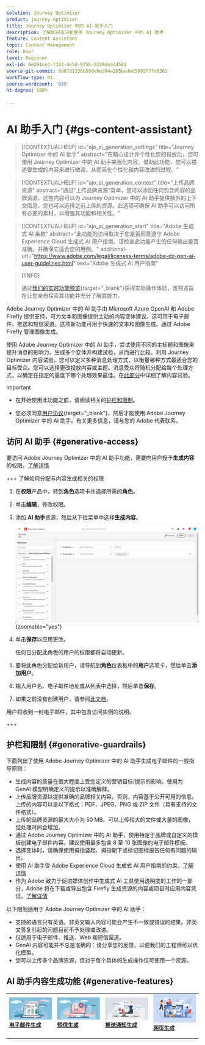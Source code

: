 ```yaml
---
solution: Journey Optimizer
product: journey optimizer
title: Journey Optimizer 中的 AI 助手入门
description: 了解如何访问和使用 Journey Optimizer 中的 AI 助手
feature: Content Assistant
topic: Content Management
role: User
level: Beginner
exl-id: 6e291ce3-f324-4e5d-975b-5229dea4d581
source-git-commit: 9d87d133bb580ebed94a265beded5895f7fd0301
workflow-type: ht
source-wordcount: '835'
ht-degree: 100%

---
```


# AI 助手入门 {#gs-content-assistant}

>[!CONTEXTUALHELP]
>id="ajo_ai_generation_settings"
>title="Journey Optimizer 中的 AI 助手"
>abstract="在精心设计并个性化您的投放后，您可使用 Journey Optimizer 中的 AI 助手来强化内容。借助此功能，您可以描述要生成的内容来进行微调，从而简化个性化和内容改进的过程。"

>[!CONTEXTUALHELP]
>id="ajo_ai_generation_context"
>title="上传品牌资源"
>abstract="通过“上传品牌资源”菜单，您可以添加任何包含内容的品牌资源，这些内容可以为 Journey Optimizer 中的 AI 助手提供额外的上下文信息，您也可以选择之前上传的资源。此选项可确保 AI 助手可以访问所有必要的素材，以增强其功能和相关性。"

>[!CONTEXTUALHELP]
>id="ajo_ai_generation_start"
>title="Adobe 生成式 AI 条款"
>abstract="此功能的访问取决于您是否同意遵守 Adobe Experience Cloud 生成式 AI 用户指南。请检查此功能产生的任何输出是否准确，并确保它适合您的用例。"
>additional-url="https://www.adobe.com/legal/licenses-terms/adobe-dx-gen-ai-user-guidelines.html" text="Adobe 生成式 AI 用户指南"

>[!INFO]
>
>通过[我们的实时功能预览](https://experienceleague.adobe.com/zh-hans/apps/journey-optimizer/ai-assistant-content-accelerator){target="_blank"}获得实际操作体验，该预览旨在让您亲自探索其功能并充分了解其能力。


Adobe Journey Optimizer 中的 AI 助手由 Microsoft Azure OpenAI 和 Adobe Firefly 提供支持，可为文本和图像提供主动的内容变体建议。这可用于电子邮件、推送和短信渠道。这项新功能可用于快速的文本和图像生成。通过 Adobe Firefly 管理图像生成。

使用 Adobe Journey Optimizer 中的 AI 助手，尝试使用不同的主标题和图像来提升消息的影响力。生成多个变体并构建试验，从而进行比较。利用 Journey Optimizer 内容试验，您可以定义多种消息处理方式，以衡量哪种方式最适合您的目标受众。您可以选择更改投放内容或主题。消息受众将随机分配给每个处理方式，以确定在指定的量度下哪个处理效果最佳。在[此部分](../content-management/content-experiment.md)中详细了解内容试验。

>[!IMPORTANT]
>
>* 在开始使用此功能之前，请阅读相关的[护栏和限制](#generative-guardrails)。
>
>
>* 您必须同意[用户协议](https://www.adobe.com/legal/licenses-terms/adobe-dx-gen-ai-user-guidelines.html){target="_blank"}，然后才能使用 Adobe Journey Optimizer 中的 AI 助手。有关更多信息，请与您的 Adobe 代表联系。

## 访问 AI 助手 {#generative-access}

要访问 Adobe Journey Optimizer 中的 AI 助手功能，需要向用户授予&#x200B;**生成内容**&#x200B;的权限。[了解详情](../administration/permissions.md)

+++  了解如何分配与内容生成相关的权限

1. 在&#x200B;**权限**&#x200B;产品中，转到&#x200B;**角色**&#x200B;选项卡并选择所需的&#x200B;**角色**。

1. 单击&#x200B;**编辑**，修改权限。

1. 添加 **AI 助手**&#x200B;资源，然后从下拉菜单中选择&#x200B;**生成内容**。

   ![](assets/gen-ai-role.png){zoomable="yes"}

1. 单击&#x200B;**保存**&#x200B;以应用更改。

   任何已分配此角色的用户的权限都将自动更新。

1. 要将此角色分配给新用户，请导航到&#x200B;**角色**&#x200B;仪表板中的&#x200B;**用户**&#x200B;选项卡，然后单击&#x200B;**添加用户**。

1. 输入用户名、电子邮件地址或从列表中选择，然后单击&#x200B;**保存**。

1. 如果之前没有创建用户，请参阅[此文档](https://experienceleague.adobe.com/zh-hans/docs/experience-platform/access-control/abac/permissions-ui/users)。

用户将收到一封电子邮件，其中包含访问实例的说明。

+++

## 护栏和限制 {#generative-guardrails}

下面列出了使用 Adobe Journey Optimizer 中的 AI 助手生成电子邮件的一般指导原则：

* 生成内容的质量在很大程度上受您定义的营销目标/提示的影响。使用为 GenAI 模型明确定义的提示以准确解释。 
* 上传品牌资源以提供准确的品牌相关内容。否则，内容基于公开可用的信息。上传的内容可以是以下格式：PDF、JPEG、PNG 或 ZIP 文件（具有支持的文件格式）。
* 上传的品牌资源的最大大小为 50 MB。可以上传较大的文件或大量的图像，但处理时间会增加。
* 通过 Adobe Journey Optimizer 中的 AI 助手，使用特定于品牌或自定义的模板创建电子邮件内容。建议使用最多包含 8 至 10 张图像的电子邮件模板。
* 选择变体时，请确保使用拇指竖起、拇指朝下或标记图标报告任何有问题的输出。
* 使用 AI 助手受 Adobe Experience Cloud 生成式 AI 用户指南的约束。[了解详情](https://www.adobe.com/legal/licenses-terms/adobe-dx-gen-ai-user-guidelines.html)
* 作为 Adobe 致力于促进媒体创作中生成式 AI 工具使用透明度的工作的一部分，Adobe 将在下载或导出包含 Firefly 生成资源的内容或项目时应用内容凭证。[了解详情](https://helpx.adobe.com/cn/firefly/using/content-credentials.html)

以下限制适用于 Adobe Journey Optimizer 中的 AI 助手：

* 支持的语言只有英语。非英文输入内容可能会产生不一致或错误的结果。非英文答复引起的问题目前不予处理或改进。
* 仅适用于电子邮件、推送、Web 和短信渠道。
* GenAI 内容可能并不总是准确的：请分享您的反馈，以便我们的工程师可以优化模型。
* 您可以上传多个品牌资源，但对于每个具体的生成操作仅可使用一个资源。


## AI 助手内容生成功能 {#generative-features}


<table style="table-layout:fixed"><tr style="border: 0;">
<td>
<a href="generative-email.md">
<img alt="电子邮件生成" src="assets/do-not-localize/text-genai.jpeg">
</a>
<div>
<a href="generative-email.md"><strong>电子邮件生成</strong></a>
</div>
<p>
</td>
<td>
<a href="generative-sms.md">
<img alt="短信生成" src="assets/do-not-localize/image-genai.jpeg">
</a>
<div><a href="generative-sms.md"><strong>短信生成</strong>
</div>
<p>
</td>
<td>
<a href="generative-push.md">
<img alt="推送生成" src="assets/do-not-localize/email-genai.jpeg">
</a>
<div>
<a href="generative-push.md"><strong>推送通知生成</strong></a>
</div>
<p></td>
<td>
<a href="generative-web.md">
<img alt="Web 生成" src="assets/do-not-localize/web-genai.jpeg">
</a>
<div><a href="generative-web.md"><strong>网页生成</strong>
</div>
<p>
</td>
</tr></table>
